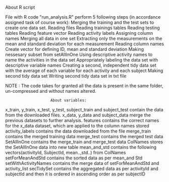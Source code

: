 About R script

File with R code "run_analysis.R" perform 5 following steps (in accordance assigned task of course work):
  Merging the training and the test sets to create one data set.
  Reading files
  Reading trainings tables
  Reading testing tables
  Reading feature vector
  Reading activity labels
  Assigning column names
  Merging all data in one set
  Extracting only the measurements on the mean and standard deviation for each measurement
  Reading column names
  Create vector for defining ID, mean and standard deviation
  Making nessesary subset from setAllInOne
  Using descriptive activity names to name the activities in the data set
  Appropriately labeling the data set with descriptive variable names
  Creating a second, independent tidy data set with the average of each variable for each activity and each subject
  Making second tidy data set
  Writing second tidy data set in txt file

NOTE : The code takes for granted all the data is present in the same folder, un-compressed and without names altered.

                        About variables:
x_train, y_train, x_test, y_test, subject_train and subject_test contain the data from the downloaded files.
x_data, y_data and subject_data merge the previous datasets to further analysis.
features contains the correct names for the x_data dataset, which are applied to the column names stored
activity_labels contains the data downloaded from the file
merge_train contains the merged training data
merge_test contains the merged test data
SetAllInOne contains the merge_train and merge_test data 
ColNames stores the SetAllInOne data into new table
mean_and_std contains the following vectors(activityId, SubjectId, mean..,std..) from ColNames
setForMeanAndStd contains the sorted data as per mean_and Std
setWithActivityNames contains the merge data of setForMeanAndStd and activity_list
secTidySet contains the aggregated data as per activityId and subjectId and then it is ordered in ascending order as per subjectID

